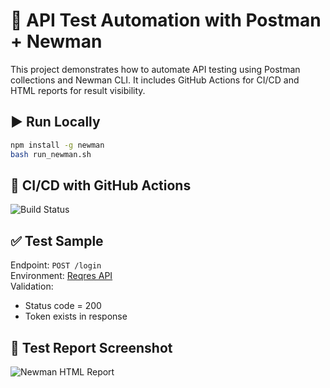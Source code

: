 # 🔐 API Test Automation with Postman + Newman

This project demonstrates how to automate API testing using Postman collections and Newman CLI.
It includes GitHub Actions for CI/CD and HTML reports for result visibility.

## ▶️ Run Locally

```bash
npm install -g newman
bash run_newman.sh
```

## 🚀 CI/CD with GitHub Actions

![Build Status](https://github.com/yourname/api-test-newman/actions/workflows/api-test.yml/badge.svg)

## ✅ Test Sample

Endpoint: `POST /login`  
Environment: [Reqres API](https://reqres.in)  
Validation:
- Status code = 200
- Token exists in response

## 📸 Test Report Screenshot

![Newman HTML Report](docs/screenshot.png)
